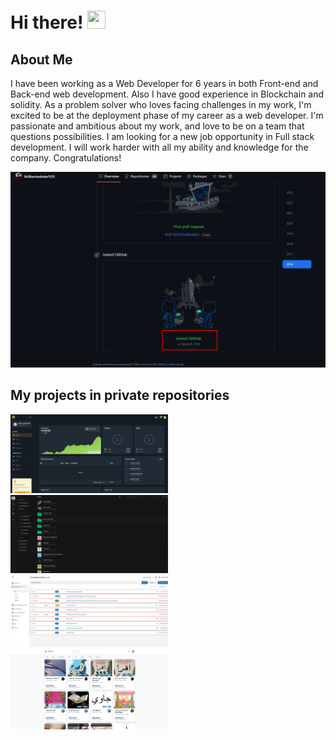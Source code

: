 # Hi there! <img src="https://media.giphy.com/media/hvRJCLFzcasrR4ia7z/giphy.gif" width="29px" height="29px">

##  About Me

I have been working as a Web Developer for 6 years in both Front-end and Back-end web
development. Also I have good experience in Blockchain and solidity.
As a problem solver who loves facing challenges in my work, I'm excited to be at the deployment
phase of my career as a web developer. I'm passionate and ambitious about my work, and love to
be on a team that questions possibilities. I am looking for a new job opportunity in Full stack
development. I will work harder with all my ability and knowledge for the company.
Congratulations!

<img src="./github.png" alt="github" />
<br>

##  My projects in private repositories
<a href="https://www.loom.com/share/28eb3f68d9344ec084d29f2e653b3fc0"><img src="./cryptitan.live.png" alt="dreamboat999" width="50%" /></a>
<a href="https://www.loom.com/share/fc577d4a3518404888d4c9c8e98d02fc"><img src="./filemanager.png" alt="dreamboat999" width="50%" /></a>
<a href="https://www.loom.com/share/1566ced838114e17b5a227ada682d9e9"><img src="./RealTimefeedback.jpg" alt="dreamboat999" width="50%" /></a>
<a href="https://www.loom.com/share/a5f5773e824548a38729a5678d5ffe10"><img src="./talaqqi.png" alt="dreamboat999" width="50%" /></a>





